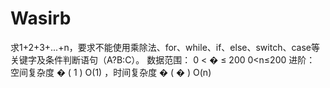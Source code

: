 # Wasirb
求1+2+3+...+n，要求不能使用乘除法、for、while、if、else、switch、case等关键字及条件判断语句（A?B:C）。  数据范围：  0 &lt; � ≤ 200 0&lt;n≤200 进阶： 空间复杂度  � ( 1 ) O(1) ，时间复杂度  � ( � ) O(n)
